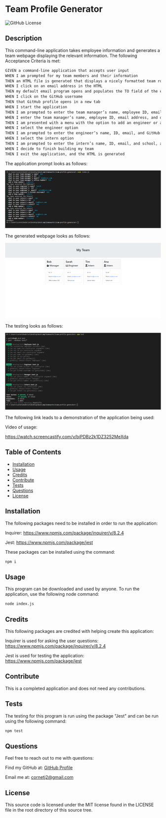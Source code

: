# Team Profile Generator

![GitHub License](https://img.shields.io/badge/License-MIT-green?style=plastic)

## Description

This command-line application takes employee information and generates a team webpage displaying the relevant information. The following Acceptance Criteria is met:

```md
GIVEN a command-line application that accepts user input
WHEN I am prompted for my team members and their information
THEN an HTML file is generated that displays a nicely formatted team roster based on user input
WHEN I click on an email address in the HTML
THEN my default email program opens and populates the TO field of the email with the address
WHEN I click on the GitHub username
THEN that GitHub profile opens in a new tab
WHEN I start the application
THEN I am prompted to enter the team manager’s name, employee ID, email address, and office number
WHEN I enter the team manager’s name, employee ID, email address, and office number
THEN I am presented with a menu with the option to add an engineer or an intern or to finish building my team
WHEN I select the engineer option
THEN I am prompted to enter the engineer’s name, ID, email, and GitHub username, and I am taken back to the menu
WHEN I select the intern option
THEN I am prompted to enter the intern’s name, ID, email, and school, and I am taken back to the menu
WHEN I decide to finish building my team
THEN I exit the application, and the HTML is generated
```

The application prompt looks as follows:

![application-prompt](./assets/images/prompt.png)

The generated webpage looks as follows:

![application-webpage](./assets/images/webpage.png)

The testing looks as follows:

![application-testing](./assets/images/testing.png)

The following link leads to a demonstration of the application being used:

Video of usage:

https://watch.screencastify.com/v/biPDBz2k1DZ3252MeXda

## Table of Contents

- [Installation](#installation)
- [Usage](#usage)
- [Credits](#credits)
- [Contribute](#contribute)
- [Tests](#tests)
- [Questions](#questions)
- [License](#license)

## Installation

The following packages need to be installed in order to run the application:

Inquirer: https://www.npmjs.com/package/inquirer/v/8.2.4

Jest: https://www.npmjs.com/package/jest

These packages can be installed using the command:

```md
npm i
```

## Usage

This program can be downloaded and used by anyone. To run the application, use the following node command:

```md
node index.js
```

## Credits

This following packages are credited with helping create this application:

Inquirer is used for asking the user questions: https://www.npmjs.com/package/inquirer/v/8.2.4

Jest is used for testing the application: https://www.npmjs.com/package/jest

## Contribute

This is a completed application and does not need any contributions.

## Tests

The testing for this program is run using the package "Jest" and can be run using the following command:

```md
npm test
```

## Questions

Feel free to reach out to me with questions:

Find my GitHub at: [GitHub Profile](https://github.com/cornetj13)

Email me at: cornetj2@gmail.com

## License

This source code is licensed under the MIT license found in the LICENSE file in the root directory of this source tree.